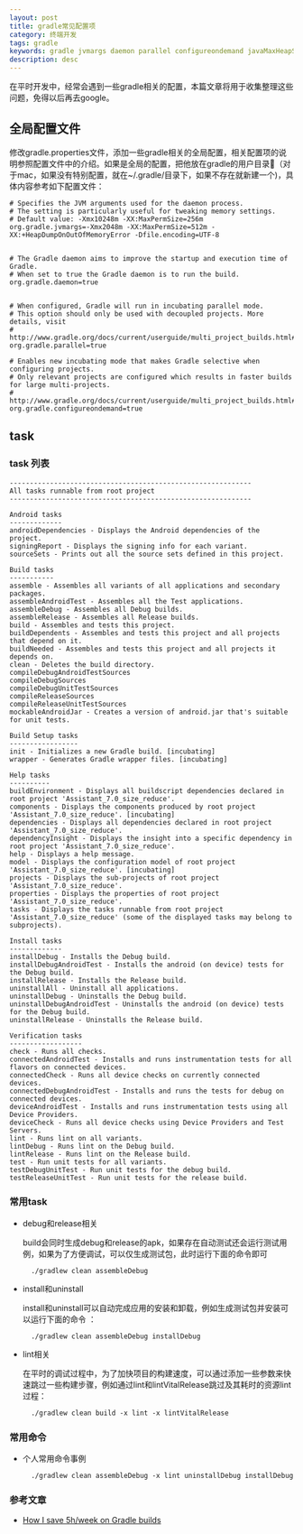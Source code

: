 ```yaml
---
layout: post
title: gradle常见配置项
category: 终端开发
tags: gradle 
keywords: gradle jvmargs daemon parallel configureondemand javaMaxHeapSize
description: desc
---
```


在平时开发中，经常会遇到一些gradle相关的配置，本篇文章将用于收集整理这些问题，免得以后再去google。

## 全局配置文件

修改gradle.properties文件，添加一些gradle相关的全局配置，相关配置项的说明参照配置文件中的介绍。如果是全局的配置，把他放在gradle的用户目录（对于mac，如果没有特别配置，就在~/.gradle/目录下，如果不存在就新建一个)，具体内容参考如下配置文件：

	# Specifies the JVM arguments used for the daemon process.
	# The setting is particularly useful for tweaking memory settings.
	# Default value: -Xmx10248m -XX:MaxPermSize=256m
	org.gradle.jvmargs=-Xmx2048m -XX:MaxPermSize=512m -XX:+HeapDumpOnOutOfMemoryError -Dfile.encoding=UTF-8
	
	
	# The Gradle daemon aims to improve the startup and execution time of Gradle.
	# When set to true the Gradle daemon is to run the build.
	org.gradle.daemon=true
	
	
	# When configured, Gradle will run in incubating parallel mode.
	# This option should only be used with decoupled projects. More details, visit
	# http://www.gradle.org/docs/current/userguide/multi_project_builds.html#sec:decoupled_projects
	org.gradle.parallel=true
	
	# Enables new incubating mode that makes Gradle selective when configuring projects.
	# Only relevant projects are configured which results in faster builds for large multi-projects.
	# http://www.gradle.org/docs/current/userguide/multi_project_builds.html#sec:configuration_on_demand
	org.gradle.configureondemand=true


## task

### task 列表

	------------------------------------------------------------
	All tasks runnable from root project
	------------------------------------------------------------
	
	Android tasks
	-------------
	androidDependencies - Displays the Android dependencies of the project.
	signingReport - Displays the signing info for each variant.
	sourceSets - Prints out all the source sets defined in this project.
	
	Build tasks
	-----------
	assemble - Assembles all variants of all applications and secondary packages.
	assembleAndroidTest - Assembles all the Test applications.
	assembleDebug - Assembles all Debug builds.
	assembleRelease - Assembles all Release builds.
	build - Assembles and tests this project.
	buildDependents - Assembles and tests this project and all projects that depend on it.
	buildNeeded - Assembles and tests this project and all projects it depends on.
	clean - Deletes the build directory.
	compileDebugAndroidTestSources
	compileDebugSources
	compileDebugUnitTestSources
	compileReleaseSources
	compileReleaseUnitTestSources
	mockableAndroidJar - Creates a version of android.jar that's suitable for unit tests.
	
	Build Setup tasks
	-----------------
	init - Initializes a new Gradle build. [incubating]
	wrapper - Generates Gradle wrapper files. [incubating]
	
	Help tasks
	----------
	buildEnvironment - Displays all buildscript dependencies declared in root project 'Assistant_7.0_size_reduce'.
	components - Displays the components produced by root project 'Assistant_7.0_size_reduce'. [incubating]
	dependencies - Displays all dependencies declared in root project 'Assistant_7.0_size_reduce'.
	dependencyInsight - Displays the insight into a specific dependency in root project 'Assistant_7.0_size_reduce'.
	help - Displays a help message.
	model - Displays the configuration model of root project 'Assistant_7.0_size_reduce'. [incubating]
	projects - Displays the sub-projects of root project 'Assistant_7.0_size_reduce'.
	properties - Displays the properties of root project 'Assistant_7.0_size_reduce'.
	tasks - Displays the tasks runnable from root project 'Assistant_7.0_size_reduce' (some of the displayed tasks may belong to subprojects).
	
	Install tasks
	-------------
	installDebug - Installs the Debug build.
	installDebugAndroidTest - Installs the android (on device) tests for the Debug build.
	installRelease - Installs the Release build.
	uninstallAll - Uninstall all applications.
	uninstallDebug - Uninstalls the Debug build.
	uninstallDebugAndroidTest - Uninstalls the android (on device) tests for the Debug build.
	uninstallRelease - Uninstalls the Release build.
	
	Verification tasks
	------------------
	check - Runs all checks.
	connectedAndroidTest - Installs and runs instrumentation tests for all flavors on connected devices.
	connectedCheck - Runs all device checks on currently connected devices.
	connectedDebugAndroidTest - Installs and runs the tests for debug on connected devices.
	deviceAndroidTest - Installs and runs instrumentation tests using all Device Providers.
	deviceCheck - Runs all device checks using Device Providers and Test Servers.
	lint - Runs lint on all variants.
	lintDebug - Runs lint on the Debug build.
	lintRelease - Runs lint on the Release build.
	test - Run unit tests for all variants.
	testDebugUnitTest - Run unit tests for the debug build.
	testReleaseUnitTest - Run unit tests for the release build.

### 常用task

- debug和release相关

	build会同时生成debug和release的apk，如果存在自动测试还会运行测试用例，如果为了方便调试，可以仅生成测试包，此时运行下面的命令即可
	
		./gradlew clean assembleDebug


- install和uninstall

	install和uninstall可以自动完成应用的安装和卸载，例如生成测试包并安装可以运行下面的命令 ：
	
		./gradlew clean assembleDebug installDebug
		
- lint相关

	在平时的调试过程中，为了加快项目的构建速度，可以通过添加一些参数来快速跳过一些构建步骤，例如通过lint和lintVitalRelease跳过及其耗时的资源lint过程：

		./gradlew clean build -x lint -x lintVitalRelease

### 常用命令

- 个人常用命令事例

		./gradlew clean assembleDebug -x lint uninstallDebug installDebug
			
### 参考文章

- [How I save 5h/week on Gradle builds](https://android.jlelse.eu/speeding-up-gradle-builds-619c442113cb#.4fw1hvk3d)